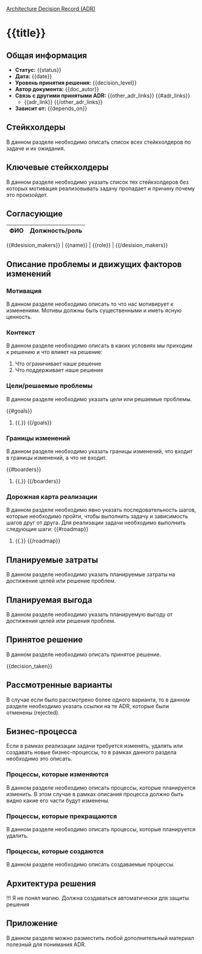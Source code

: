 
[Architecture Decision Record (ADR)](@document/ceaf.change.overview)

# {{title}}

## Общая информация

* **Статус:** {{status}}
* **Дата:** {{date}}
* **Уровень принятия решения:** {{decision_level}}
* **Автор документа:** {{doc_autor}}
* **Связь с другими принятыми ADR:** {{other_adr_links}}
    {{#adr_links}}
    * {{adr_link}}
    {{/other_adr_links}}
* **Зависит от:**
    {{depends_on}}

## Стейкхолдеры
В данном разделе необходимо описать список всех стейкхолдеров по задаче и их ожидания.

## Ключевые стейкхолдеры
В данном разделе необходимо указать список тех стейкхолдеров без которых мотивация реализовывать задачу пропадает и причину почему это произойдет.

## Согласующие

| ФИО                       | Должность/роль        |
|:------------------------- |:----------------------|
{{#desision_makers}}
| {{name}}          | {{role}}       |
{{/desision_makers}}

## Описание проблемы и движущих факторов изменений

### Мотивация
В данном разделе необходимо описать то что нас мотивирует к изменениям. Мотивы должны быть существенными и иметь ясную ценность.

### Контекст
В данном разделе необходимо описать в каких условиях мы приходим к решению и что влияет на решение:
1. Что ограничивает наше решение
2. Что поддерживает наше решение

### Цели/решаемые проблемы
В данном разделе необходимо указать цели или решаемые проблемы.

{{#goals}}
1. {{.}}
{{/goals}}

### Границы изменений
В данном разделе необходимо указать границы изменений, что входит в границы изменений, а что не входит.

{{#boarders}}
1. {{.}}
{{/boarders}}

### Дорожная карта реализации
В данном разделе необходимо явно указать последовательность шагов, которые необходимо пройти, чтобы выполнить задачу и зависимость шагов друг от друга.
Для реализации задачи необходимо выполнить следующие шаги:
{{#roadmap}}
1. {{.}}
{{/roadmap}}

## Планируемые затраты

В данном разделе необходимо указать планируемые затраты на достижение целей или решение проблем.

## Планируемая выгода

В данном разделе необходимо указать планируемую выгоду от достижения целей или решения проблем.

## Принятое решение
В данном разделе необходимо описать принятое решение.

{{decision_taken}}

## Рассмотренные варианты
В случае если было рассмотрено более одного варианта, то в данном разделе необходимо указать ссылки на те ADR, которые были отменены (rejected).

## Бизнес-процесса
Если в рамках реализации задачи требуется изменять, удалять или создавать новые бизнес-процессы, то в рамках данного раздела необходимо это описать.

### Процессы, которые изменяются
В данном разделе необходимо описать процессы, которые планируется изменить. В этом случае в рамках описания процесса должно быть видно какие его части будут изменены.

### Процессы, которые прекращаются
В данном разделе необходимо описать процессы, которые планируется удалить.

### Процессы, которые создаются

В данном разделе необходимо описать создаваемые процессы.

## Архитектура решения
!!! Я не понял магию.
Должна создаваться автоматически для защиты решения

## Приложение
В данном разделе можно разместить любой дополнительный материал полезный для понимания ADR.

